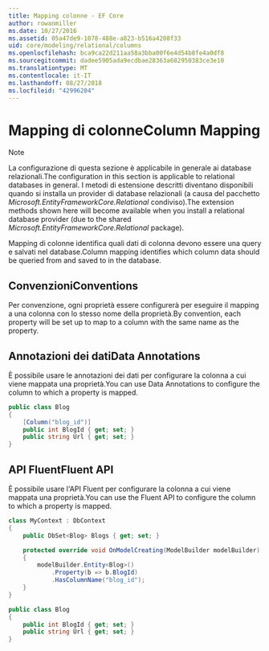 ```yaml
---
title: Mapping colonne - EF Core
author: rowanmiller
ms.date: 10/27/2016
ms.assetid: 05a47de9-1078-488e-a823-b516a4208f33
uid: core/modeling/relational/columns
ms.openlocfilehash: bca9ca22d211aa58a3bba00f6e4d54b8fe4a0df8
ms.sourcegitcommit: dadee5905ada9ecdbae28363a682950383ce3e10
ms.translationtype: MT
ms.contentlocale: it-IT
ms.lasthandoff: 08/27/2018
ms.locfileid: "42996204"
---
```

# <a name="column-mapping"></a><span data-ttu-id="1e2f2-102">Mapping di colonne</span><span class="sxs-lookup"><span data-stu-id="1e2f2-102">Column Mapping</span></span>

> [!NOTE]  
> <span data-ttu-id="1e2f2-103">La configurazione di questa sezione è applicabile in generale ai database relazionali.</span><span class="sxs-lookup"><span data-stu-id="1e2f2-103">The configuration in this section is applicable to relational databases in general.</span></span> <span data-ttu-id="1e2f2-104">I metodi di estensione descritti diventano disponibili quando si installa un provider di database relazionali (a causa del pacchetto *Microsoft.EntityFrameworkCore.Relational* condiviso).</span><span class="sxs-lookup"><span data-stu-id="1e2f2-104">The extension methods shown here will become available when you install a relational database provider (due to the shared *Microsoft.EntityFrameworkCore.Relational* package).</span></span>

<span data-ttu-id="1e2f2-105">Mapping di colonne identifica quali dati di colonna devono essere una query e salvati nel database.</span><span class="sxs-lookup"><span data-stu-id="1e2f2-105">Column mapping identifies which column data should be queried from and saved to in the database.</span></span>

## <a name="conventions"></a><span data-ttu-id="1e2f2-106">Convenzioni</span><span class="sxs-lookup"><span data-stu-id="1e2f2-106">Conventions</span></span>

<span data-ttu-id="1e2f2-107">Per convenzione, ogni proprietà essere configurerà per eseguire il mapping a una colonna con lo stesso nome della proprietà.</span><span class="sxs-lookup"><span data-stu-id="1e2f2-107">By convention, each property will be set up to map to a column with the same name as the property.</span></span>

## <a name="data-annotations"></a><span data-ttu-id="1e2f2-108">Annotazioni dei dati</span><span class="sxs-lookup"><span data-stu-id="1e2f2-108">Data Annotations</span></span>

<span data-ttu-id="1e2f2-109">È possibile usare le annotazioni dei dati per configurare la colonna a cui viene mappata una proprietà.</span><span class="sxs-lookup"><span data-stu-id="1e2f2-109">You can use Data Annotations to configure the column to which a property is mapped.</span></span>

<!-- [!code-csharp[Main](samples/core/relational/Modeling/DataAnnotations/Samples/Relational/Column.cs?highlight=3)] -->
``` csharp
public class Blog
{
    [Column("blog_id")]
    public int BlogId { get; set; }
    public string Url { get; set; }
}
```

## <a name="fluent-api"></a><span data-ttu-id="1e2f2-110">API Fluent</span><span class="sxs-lookup"><span data-stu-id="1e2f2-110">Fluent API</span></span>

<span data-ttu-id="1e2f2-111">È possibile usare l'API Fluent per configurare la colonna a cui viene mappata una proprietà.</span><span class="sxs-lookup"><span data-stu-id="1e2f2-111">You can use the Fluent API to configure the column to which a property is mapped.</span></span>

<!-- [!code-csharp[Main](samples/core/relational/Modeling/FluentAPI/Samples/Relational/Column.cs?highlight=7,8,9)] -->
``` csharp
class MyContext : DbContext
{
    public DbSet<Blog> Blogs { get; set; }

    protected override void OnModelCreating(ModelBuilder modelBuilder)
    {
        modelBuilder.Entity<Blog>()
            .Property(b => b.BlogId)
            .HasColumnName("blog_id");
    }
}

public class Blog
{
    public int BlogId { get; set; }
    public string Url { get; set; }
}
```
